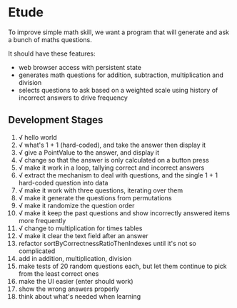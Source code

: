 # Etude

To improve simple math skill, we want a program that will generate and ask a bunch of maths questions.

It should have these features:

* web browser access with persistent state
* generates math questions for addition, subtraction, multiplication and division
* selects questions to ask based on a weighted scale using history of incorrect answers to drive frequency

## Development Stages

1. √ hello world
2. √ what's 1 + 1 (hard-coded), and take the answer then display it
3. √ give a PointValue to the answer, and display it
4. √ change so that the answer is only calculated on a button press
5. √ make it work in a loop, tallying correct and incorrect answers
6. √ extract the mechanism to deal with questions, and the single 1 + 1 hard-coded question into data
7. √ make it work with three questions, iterating over them
8. √ make it generate the questions from permutations
9. √ make it randomize the question order
10. √ make it keep the past questions and show incorrectly answered items more frequently
11. √ change to multiplication for times tables
12. √ make it clear the text field after an answer
13. refactor sortByCorrectnessRatioThenIndexes until it's not so complicated
14. add in addition, multiplication, division
15. make tests of 20 random questions each, but let them continue to pick from the least correct ones
16. make the UI easier (enter should work)
17. show the wrong answers properly
18. think about what's needed when learning